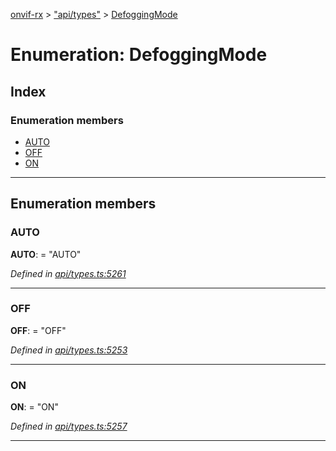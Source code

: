 [onvif-rx](../README.md) > ["api/types"](../modules/_api_types_.md) > [DefoggingMode](../enums/_api_types_.defoggingmode.md)

# Enumeration: DefoggingMode

## Index

### Enumeration members

* [AUTO](_api_types_.defoggingmode.md#auto)
* [OFF](_api_types_.defoggingmode.md#off)
* [ON](_api_types_.defoggingmode.md#on)

---

## Enumeration members

<a id="auto"></a>

###  AUTO

**AUTO**:  = "AUTO"

*Defined in [api/types.ts:5261](https://github.com/patrickmichalina/onvif-rx/blob/034e4d6/src/api/types.ts#L5261)*

___
<a id="off"></a>

###  OFF

**OFF**:  = "OFF"

*Defined in [api/types.ts:5253](https://github.com/patrickmichalina/onvif-rx/blob/034e4d6/src/api/types.ts#L5253)*

___
<a id="on"></a>

###  ON

**ON**:  = "ON"

*Defined in [api/types.ts:5257](https://github.com/patrickmichalina/onvif-rx/blob/034e4d6/src/api/types.ts#L5257)*

___

